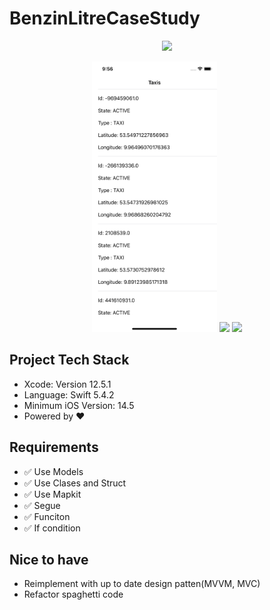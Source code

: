 # BenzinLitreCaseStudy
<p align="center">
<img src="/logo.jpeg"/>
</p>

<p align="center">
<img src="/listView.png"  width="200"/>
<img src="/delete.png" width="200"/>
<img src="/show.png" width="200"/>
</p>


## Project Tech Stack
* Xcode: Version 12.5.1 
* Language: Swift 5.4.2
* Minimum iOS Version: 14.5
* Powered by ❤️

## Requirements
- ✅ Use Models
- ✅ Use Clases and Struct 
- ✅ Use Mapkit 
- ✅ Segue
- ✅ Funciton
- ✅ If condition

## Nice to have
- Reimplement with up to date design patten(MVVM, MVC)
- Refactor spaghetti code 
